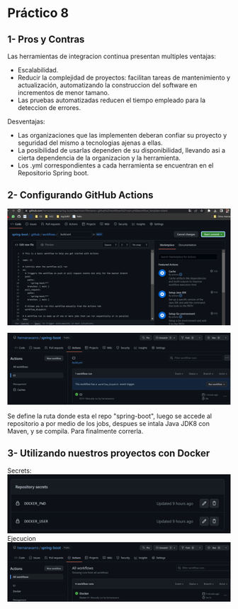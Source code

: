 # Práctico 8

## 1- Pros y Contras
Las herramientas de integracion continua presentan multiples ventajas:
* Escalabilidad.
* Reducir la complejidad de proyectos: facilitan tareas de mantenimiento y actualización, automatizando la construccion del software en incrementos de menor tamano.
* Las pruebas automatizadas reducen el tiempo empleado para la deteccion de errores.

Desventajas:
* Las organizaciones que las implementen deberan confiar su proyecto y seguridad del mismo a tecnologias ajenas a ellas.
* La posibilidad de usarlas dependen de su disponibilidad, llevando asi a cierta dependencia de la organizacion y la herramienta.
* Los .yml correspondientes a cada herramienta se encuentran en el Repositorio Spring boot.

## 2- Configurando GitHub Actions

![image](./Imagenes/Punto2.png)

![image](./Imagenes/ActionsRun.png)

Se define la ruta donde esta el repo "spring-boot", luego se accede al repositorio a por medio de los jobs, despues se intala Java JDK8 con Maven, y se compila. Para finalmente correrla.

## 3- Utilizando nuestros proyectos con Docker
Secrets:
![image](./Imagenes/Secrets.png)
Ejecucion
![image](./Imagenes/ActionsRun2.png)
